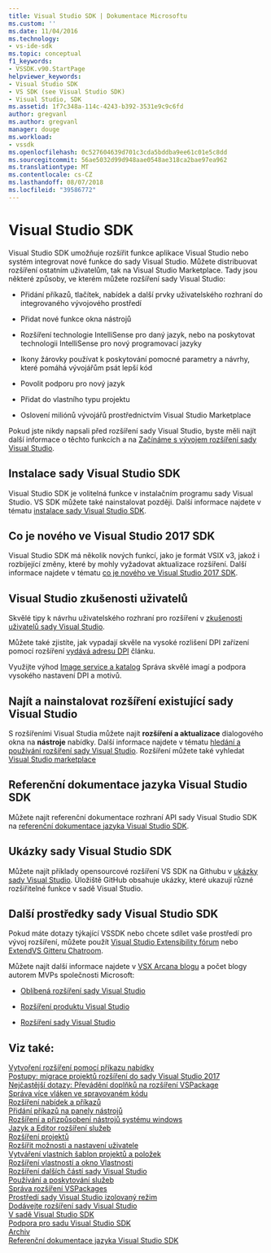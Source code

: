 ```yaml
---
title: Visual Studio SDK | Dokumentace Microsoftu
ms.custom: ''
ms.date: 11/04/2016
ms.technology:
- vs-ide-sdk
ms.topic: conceptual
f1_keywords:
- VSSDK.v90.StartPage
helpviewer_keywords:
- Visual Studio SDK
- VS SDK (see Visual Studio SDK)
- Visual Studio, SDK
ms.assetid: 1f7c348a-114c-4243-b392-3531e9c9c6fd
author: gregvanl
ms.author: gregvanl
manager: douge
ms.workload:
- vssdk
ms.openlocfilehash: 0c527604639d701c3cda5bddba9ee61c01e5c8dd
ms.sourcegitcommit: 56ae5032d99d948aae0548ae318ca2bae97ea962
ms.translationtype: MT
ms.contentlocale: cs-CZ
ms.lasthandoff: 08/07/2018
ms.locfileid: "39586772"
---
```

# <a name="visual-studio-sdk"></a>Visual Studio SDK
Visual Studio SDK umožňuje rozšířit funkce aplikace Visual Studio nebo systém integrovat nové funkce do sady Visual Studio. Můžete distribuovat rozšíření ostatním uživatelům, tak na Visual Studio Marketplace. Tady jsou některé způsoby, ve kterém můžete rozšíření sady Visual Studio:  
  
-   Přidání příkazů, tlačítek, nabídek a další prvky uživatelského rozhraní do integrovaného vývojového prostředí  
  
-   Přidat nové funkce okna nástrojů  
  
-   Rozšíření technologie IntelliSense pro daný jazyk, nebo na poskytovat technologii IntelliSense pro nový programovací jazyky  
  
-   Ikony žárovky používat k poskytování pomocné parametry a návrhy, které pomáhá vývojářům psát lepší kód  
  
-   Povolit podporu pro nový jazyk  
  
-   Přidat do vlastního typu projektu  
  
-   Oslovení miliónů vývojářů prostřednictvím Visual Studio Marketplace  
  
 Pokud jste nikdy napsali před rozšíření sady Visual Studio, byste měli najít další informace o těchto funkcích a na [Začínáme s vývojem rozšíření sady Visual Studio](../extensibility/starting-to-develop-visual-studio-extensions.md).  
  
## <a name="install-the-visual-studio-sdk"></a>Instalace sady Visual Studio SDK  
 Visual Studio SDK je volitelná funkce v instalačním programu sady Visual Studio. VS SDK můžete také nainstalovat později. Další informace najdete v tématu [instalace sady Visual Studio SDK](../extensibility/installing-the-visual-studio-sdk.md).  
  
## <a name="whats-new-in-the-visual-studio-2017-sdk"></a>Co je nového ve Visual Studio 2017 SDK  
 Visual Studio SDK má několik nových funkcí, jako je formát VSIX v3, jakož i rozbíjející změny, které by mohly vyžadovat aktualizace rozšíření. Další informace najdete v tématu [co je nového ve Visual Studio 2017 SDK](../extensibility/what-s-new-in-the-visual-studio-2017-sdk.md).  
  
## <a name="visual-studio-user-experience-guidelines"></a>Visual Studio zkušenosti uživatelů  
 Skvělé tipy k návrhu uživatelského rozhraní pro rozšíření v [zkušenosti uživatelů sady Visual Studio](../extensibility/ux-guidelines/visual-studio-user-experience-guidelines.md).  
  
 Můžete také zjistíte, jak vypadají skvěle na vysoké rozlišení DPI zařízení pomocí rozšíření [vydává adresu DPI](../extensibility/addressing-dpi-issues2.md) článku.  
  
 Využijte výhod [Image service a katalog](../extensibility/image-service-and-catalog.md) Správa skvělé imagí a podpora vysokého nastavení DPI a motivů.  
  
## <a name="find-and-install-existing-visual-studio-extensions"></a>Najít a nainstalovat rozšíření existující sady Visual Studio  
 S rozšířeními Visual Studia můžete najít **rozšíření a aktualizace** dialogového okna na **nástroje** nabídky. Další informace najdete v tématu [hledání a používání rozšíření sady Visual Studio](../ide/finding-and-using-visual-studio-extensions.md). Rozšíření můžete také vyhledat [Visual Studio marketplace](https://marketplace.visualstudio.com/)  
  
## <a name="visual-studio-sdk-reference"></a>Referenční dokumentace jazyka Visual Studio SDK  
 Můžete najít referenční dokumentace rozhraní API sady Visual Studio SDK na [referenční dokumentace jazyka Visual Studio SDK](../extensibility/visual-studio-sdk-reference.md).  
  
## <a name="visual-studio-sdk-samples"></a>Ukázky sady Visual Studio SDK  
 Můžete najít příklady opensourcové rozšíření VS SDK na Githubu v [ukázky sady Visual Studio](https://aka.ms/vs2015sdksamples). Úložiště GitHub obsahuje ukázky, které ukazují různé rozšiřitelné funkce v sadě Visual Studio.  
  
## <a name="other-visual-studio-sdk-resources"></a>Další prostředky sady Visual Studio SDK  
 Pokud máte dotazy týkající VSSDK nebo chcete sdílet vaše prostředí pro vývoj rozšíření, můžete použít [Visual Studio Extensibility fórum](https://social.msdn.microsoft.com/Forums/vstudio/home?forum=vsx) nebo [ExtendVS Gitteru Chatroom](https://gitter.im/Microsoft/extendvs).  
  
 Můžete najít další informace najdete v [VSX Arcana blogu](http://blogs.msdn.com/b/vsx/) a počet blogy autorem MVPs společnosti Microsoft:  
  
-   [Oblíbená rozšíření sady Visual Studio](http://geekswithblogs.net/sdorman/archive/2014/10/05/favorite-visual-studio-extensions.aspx)  
  
-   [Rozšíření produktu Visual Studio](http://www.visualstudioextensibility.com/overview/vs/)  
  
-   [Rozšíření sady Visual Studio](http://blog.slaks.net/2013-10-18/extending-visual-studio-part-1-getting-started/)  
  
## <a name="see-also"></a>Viz také:  
 [Vytvoření rozšíření pomocí příkazu nabídky](../extensibility/creating-an-extension-with-a-menu-command.md)   
 [Postupy: migrace projektů rozšíření do sady Visual Studio 2017](../extensibility/how-to-migrate-extensibility-projects-to-visual-studio-2017.md)   
 [Nejčastější dotazy: Převádění doplňků na rozšíření VSPackage](../extensibility/faq-converting-add-ins-to-vspackage-extensions.md)   
 [Správa více vláken ve spravovaném kódu](../extensibility/managing-multiple-threads-in-managed-code.md)   
 [Rozšíření nabídek a příkazů](../extensibility/extending-menus-and-commands.md)   
 [Přidání příkazů na panely nástrojů](../extensibility/adding-commands-to-toolbars.md)   
 [Rozšíření a přizpůsobení nástrojů systému windows](../extensibility/extending-and-customizing-tool-windows.md)   
 [Jazyk a Editor rozšíření služeb](../extensibility/editor-and-language-service-extensions.md)   
 [Rozšíření projektů](../extensibility/extending-projects.md)   
 [Rozšířit možnosti a nastavení uživatele](../extensibility/extending-user-settings-and-options.md)   
 [Vytváření vlastních šablon projektů a položek](../extensibility/creating-custom-project-and-item-templates.md)   
 [Rozšíření vlastností a okno Vlastnosti](../extensibility/extending-properties-and-the-property-window.md)   
 [Rozšíření dalších částí sady Visual Studio](../extensibility/extending-other-parts-of-visual-studio.md)   
 [Používání a poskytování služeb](../extensibility/using-and-providing-services.md)   
 [Správa rozšíření VSPackages](../extensibility/managing-vspackages.md)   
 [Prostředí sady Visual Studio izolovaný režim](../extensibility/visual-studio-isolated-shell.md)   
 [Dodávejte rozšíření sady Visual Studio](../extensibility/shipping-visual-studio-extensions.md)   
 [V sadě Visual Studio SDK](../extensibility/internals/inside-the-visual-studio-sdk.md)   
 [Podpora pro sadu Visual Studio SDK](../extensibility/support-for-the-visual-studio-sdk.md)   
 [Archiv](../extensibility/archive.md)   
 [Referenční dokumentace jazyka Visual Studio SDK](../extensibility/visual-studio-sdk-reference.md)
